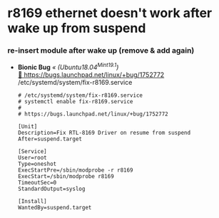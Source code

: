 # r8169 ethernet doesn't work after wake up from suspend
### re-insert module after wake up \(remove \& add again\)

+ **Bionic Bug** _« \(Ubuntu18.04<sup>Mint19.1</sup>\)_  
  [ :arrow_up_small: https://bugs.launchpad.net/linux/+bug/1752772 ](https://bugs.launchpad.net/linux/+bug/1752772)  
  /etc/systemd/system/fix-r8169.service
  
  ```
  # /etc/systemd/system/fix-r8169.service
  # systemctl enable fix-r8169.service
  #
  # https://bugs.launchpad.net/linux/+bug/1752772
  
  [Unit]
  Description=Fix RTL-8169 Driver on resume from suspend
  After=suspend.target
  
  [Service]
  User=root
  Type=oneshot
  ExecStartPre=/sbin/modprobe -r r8169
  ExecStart=/sbin/modprobe r8169
  TimeoutSec=0
  StandardOutput=syslog
  
  [Install]
  WantedBy=suspend.target
  ```